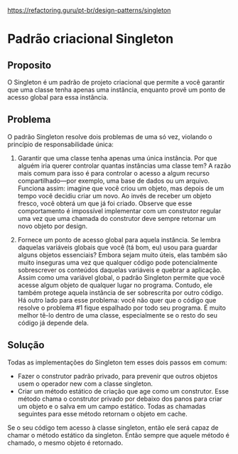 https://refactoring.guru/pt-br/design-patterns/singleton

# Padrão criacional Singleton

## Proposito

O Singleton é um padrão de projeto criacional que permite a você garantir que uma classe tenha apenas uma instância, enquanto provê um ponto de acesso global para essa instância.

## Problema
O padrão Singleton resolve dois problemas de uma só vez, violando o princípio de responsabilidade única:

1. Garantir que uma classe tenha apenas uma única instância. Por que alguém iria querer controlar quantas instâncias uma classe tem? A razão mais comum para isso é para controlar o acesso a algum recurso compartilhado—por exemplo, uma base de dados ou um arquivo.
Funciona assim: imagine que você criou um objeto, mas depois de um tempo você decidiu criar um novo. Ao invés de receber um objeto fresco, você obterá um que já foi criado.
Observe que esse comportamento é impossível implementar com um construtor regular uma vez que uma chamada do construtor deve sempre retornar um novo objeto por design.

2. Fornece um ponto de acesso global para aquela instância. Se lembra daquelas variáveis globais que você (tá bom, eu) usou para guardar alguns objetos essenciais? Embora sejam muito úteis, elas também são muito inseguras uma vez que qualquer código pode potencialmente sobrescrever os conteúdos daquelas variáveis e quebrar a aplicação.
Assim como uma variável global, o padrão Singleton permite que você acesse algum objeto de qualquer lugar no programa. Contudo, ele também protege aquela instância de ser sobrescrita por outro código.
Há outro lado para esse problema: você não quer que o código que resolve o problema #1 fique espalhado por todo seu programa. É muito melhor tê-lo dentro de uma classe, especialmente se o resto do seu código já depende dela.

## Solução
Todas as implementações do Singleton tem esses dois passos em comum:

* Fazer o construtor padrão privado, para prevenir que outros objetos usem o operador new com a classe singleton.
* Criar um método estático de criação que age como um construtor. Esse método chama o construtor privado por debaixo dos panos para criar um objeto e o salva em um campo estático. Todas as chamadas seguintes para esse método retornam o objeto em cache.

Se o seu código tem acesso à classe singleton, então ele será capaz de chamar o método estático da singleton. Então sempre que aquele método é chamado, o mesmo objeto é retornado.